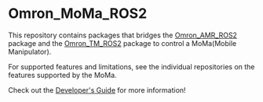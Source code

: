 # Omron_MoMa_ROS2

This repository contains packages that bridges the [Omron_AMR_ROS2](https://github.com/zach-goh/Omron_AMR_ROS2) package and the [Omron_TM_ROS2](https://github.com/zach-goh/Omron_TM_ROS2) package to control a MoMa(Mobile Manipulator).

For supported features and limitations, see the individual repositories on the features supported by the MoMa.

Check out the [Developer's Guide](docs/DeveloperGuide.adoc) for more information!
